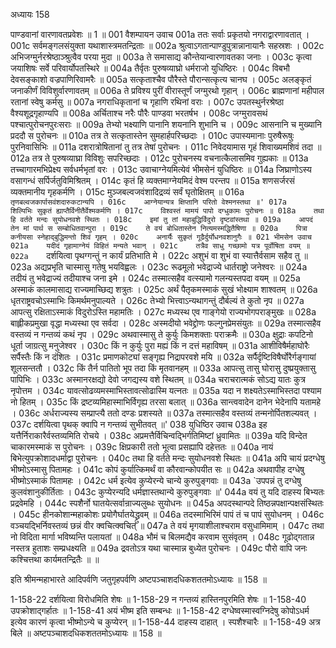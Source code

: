 अध्यायः 158

पाण्डवानां वारणावतप्रवेशः ॥ 1 ॥
001	वैशम्पायन उवाच 
001a	ततः सर्वाः प्रकृतयो नगराद्वारणावतात् ।
001c	सर्वमङ्गलसंयुक्ता यथाशास्त्रमतन्द्रिताः ॥
002a	श्रुत्वाऽगतान्पाण्डुपुत्रान्नानायानैः सहस्रशः ।
002c	अभिजग्मुर्नरश्रेष्ठाञ्श्रुत्वैव परया मुदा ॥
003a	ते समासाद्य कौन्तेयान्वारणावतका जनाः ।
003c	कृत्वा जयाशिषः सर्वे परिवार्योपतस्थिरे ॥
004a	तैर्वृतः पुरुषव्याघ्रो धर्मराजो युधिष्ठिरः ।
004c	विबभौ देवसङ्काशो वज्रपाणिरिवामरैः ॥
005a	सत्कृताश्चैव पौरैस्ते पौरान्सत्कृत्य चानघ ।
005c	अलङ्कृतं जनाकीर्णं विविशुर्वारणावतम् ॥
006a	ते प्रविश्य पुरीं वीरास्तूर्णं जग्मुरथो गृहान् ।
006c	ब्राह्मणानां महीपाल रतानां स्वेषु कर्मसु ॥
007a	नगराधिकृतानां च गृहाणि रथिनां वराः ।
007c	उपतस्थुर्नरश्रेष्ठा वैश्यशूद्रगृहाण्यपि ॥
008a	अर्चिताश्च नरैः पौरैः पाण्डवा भरतर्षभ ।
008c	जग्मुरावसथं पश्चात्पुरोचनपुरःसराः ॥
009a	तेभ्यो भक्ष्याणि पानानि शयनानि शुभानि च ।
009c	आसनानि च मुख्यानि प्रददौ स पुरोचनः ॥
010a	तत्र ते सत्कृतास्तेन सुमहार्हपरिच्छदाः ।
010c	उपास्यमानाः पुरुषैरूषुः पुरनिवासिभिः ॥
011a	दशरात्रोषितानां तु तत्र तेषां पुरोचनः ।
011c	निवेदयामास गृहं शिवाख्यमशिवं तदा ॥
012a	तत्र ते पुरुषव्याघ्रा विविशुः सपरिच्छदाः ।
012c	पुरोचनस्य वचनात्कैलासमिव गुह्यकाः ॥
013a	तच्चागारमभिप्रेक्ष्य सर्वधर्मभृतां वरः ।
013c	उवाचाग्नेयमित्येवं भीमसेनं युधिष्ठिरः ॥
014a	जिघ्राणोऽस्य वसागन्धं सर्पिर्जतुविमिश्रितम् ।
014c	कृतं हि व्यक्तमाग्नेयमिदं वेश्म परन्तप ॥
015a	शणसर्जरसं व्यक्तमानीय गृहकर्मणि ।
015c	मुञ्जबल्वजवंशादिद्रव्यं सर्वं घृतोक्षितम् ॥
016a	`तृणबल्वजकार्पासवंशदारुकटान्यपि ।
016c	आग्नेयान्यत्र क्षिप्तानि परितो वेश्मनस्तथा ॥'
017a	शिल्पिभिः सुकृतं ह्याप्तैर्विनीतैर्वेश्मकर्मणि ।
017c	विश्वस्तं मामयं पापो दग्धुकामः पुरोचनः ॥
018a	तथा हि वर्तते मन्दः सुयोधनवशे स्थितः ।
018c	इमां तु तां महाबुद्धिर्विदुरो दृष्टवांस्तथा ॥
019a	आपदं तेन मां पार्थ स सम्बोधितवान्पुरा ।
019c	ते वयं बोधितास्तेन नित्यमस्मद्धितैषिणा ॥
020a	पित्रा कनीयसा स्नेहाद्बुद्धिमन्तो शिवं गृहम् ।
020c	अनार्यैः सुकृतं गूढैर्दुर्योधनवशानुगैः ॥
021	भीमसेन उवाच 
021a	यदीदं गृहामाग्नेयं विहितं मन्यते भवान् ।
021c	तत्रैव साधु गच्छामो यत्र पूर्वोषिता वयम् ॥
022a	`दर्शयित्वा पृथग्गन्तुं न कार्यं प्रतिभाति मे ।
022c	अशुभं वा शुभं वा स्यात्तैर्वसाम सहैव तु ॥
023a	अद्यप्रभृति चास्मासु गतेषु भयविह्वलः ।
023c	रूढमूलो भवेद्राज्ये धार्तराष्ट्रो जनेश्वरः ॥
024a	तदीयं तु भवेद्राज्यं तदीयाश्च जना इमे ।
024c	तस्मात्सहैव वत्स्यामो गलन्यस्तपदा वयम् ॥
025a	अस्माकं कालमासाद्य राज्यमाच्छिद्य शत्रुतः ।
025c	अर्थं पैतृकमस्माकं सुखं भोक्ष्याम शाश्वतम् ॥
026a	धृतराष्ट्रवचोऽस्माभिः किमर्थमनुपाल्यते ।
026c	तेभ्यो भित्त्वाऽन्यथागन्तुं दौर्बल्यं ते कुतो नृप ॥
027a	आपत्सु रक्षिताऽस्माकं विदुरोऽस्ति महामतिः ।
027c	मध्यस्थ एव गाङ्गेयो राज्यभोगपराङ्मुखः ॥
028a	बाह्लीकप्रमुखा वृद्धा मध्यस्था एव सर्वदा ।
028c	अस्मदीयो भवेद्द्रोणः फल्गुनप्रेमसंयुतः ॥
029a	तस्मात्सहैव वस्तव्यं न गन्तव्यं कथं नृप ।
029c	अथवास्मासु ते कुर्युः किमशक्ताः पराक्रमैः ॥
030a	क्षुद्राः कपटिनो धूर्ता जाग्रत्सु मनुजेश्वर ।
030c	किं न कुर्युः पुरा मह्यं किं न दत्तं महाविषम् ॥
031a	आशीविषैर्महाघोरैः सर्पैस्तैः किं न दंशितः ।
031c	प्रमाणकोट्यां सङ्गृह्य निद्रापरवशे मयि ॥
032a	सर्पैर्दृष्टिविषैर्घोरैर्गङ्गायां शूलसन्ततौ ।
032c	किं तैर्न पातितो भूप तदा किं मृतवानहम् ॥
033a	आपत्सु तासु घोरासु दुष्प्रयुक्तासु पापिभिः ।
033c	अस्मानरक्षद्यो देवो जगद्यस्य वशे स्थितम् ॥
034a	चराचरात्मकं सोऽद्य यातः कुत्र नृपोत्तम ।
034c	यावत्सोढव्यमस्माभिस्तावत्सोढास्मि यत्नतः ॥
035a	यदा न शक्ष्यतेऽस्माभिस्तदा पश्याम नो हितम् ।
035c	किं द्रष्टव्यमिहास्माभिर्विगृह्य तरसा बलात् ॥
036a	सान्त्ववादेन दानेन भेदेनापि यतामहे ।
036c	अर्धराज्यस्य सम्प्राप्त्यै ततो दण्डः प्रशस्यते ॥
037a	तस्मात्सहैव वस्तव्यं तन्मनोर्पितशल्यवत् ।
037c	दर्शयित्वा पृथक् क्वापि न गन्तव्यं सुभीतवत् ॥'
038	युधिष्ठिर उवाच 
038a	इह यत्तैर्निराकारैर्वस्तव्यमिति रोचये ।
038c	अप्रमत्तैर्विचिन्वद्भिर्गतिमिष्टां ध्रुवामितः ॥
039a	यदि विन्देत चाकारमस्माकं स पुरोचनः ।
039c	क्षिप्रकारी ततो भूत्वा प्रसह्यापि दहेत्ततः ॥
040a	नायं बिभेत्युपक्रोशादधर्माद्वा पुरोचनः ।
040c	तथा हि वर्तते मन्दः सुयोधनवशे स्थितः ॥
041a	अपि चायं प्रदग्धेषु भीष्मोऽस्मासु पितामहः ।
041c	कोपं कुर्यात्किमर्थं वा कौरवान्कोपयीत सः ॥
042a	अथवापीह दग्धेषु भीष्मोऽस्माकं पितामहः ।
042c	धर्म इत्येव कुप्येरन्ये चान्ये कुरुपुङ्गवाः ॥
043a	`उपपन्नं तु दग्धेषु कुलवंशानुकीर्तिताः ।
043c	कुप्येरन्यदि धर्मज्ञास्तथान्ये कुरुपुङ्गवाः ॥'
044a	वयं तु यदि दाहस्य बिभ्यतः प्रद्रवेमहि ।
044c	स्पशैर्नो घातयेत्सर्वान्राज्यलुब्धः सुयोधनः ॥
045a	अपदस्थान्पदे तिष्ठन्नपक्षान्पक्षसंस्थितः ।
045c	हीनकोशान्महाकोशः प्रयोगैर्घातयेद्ध्रुवम् ॥
046a	तदस्माभिरिमं पापं तं च पापं सुयोधनम् ।
046c	वञ्चयद्भिर्निवस्तव्यं छन्नं वीर क्वचित्क्वचित् ॥
047a	ते वयं मृगयाशीलाश्चराम वसुधामिमाम् ।
047c	तथा नो विदिता मार्गा भविष्यन्ति पलायतां ॥
048a	भौमं च बिलमद्यैव करवाम सुसंवृतम् ।
048c	गूढोद्गतान्न नस्तत्र हुताशः सम्प्रधक्ष्यति ॥
049a	द्रवतोऽत्र यथा चास्मान्न बुध्येत पुरोचनः ।
049c	पौरो वापि जनः कश्चित्तथा कार्यमतन्द्रितैः ॥ ॥

इति श्रीमन्महाभारते आदिपर्वणि जतुगृहपर्वणि अष्टपञ्चाशदधिकशततमोऽध्यायः ॥ 158 ॥

1-158-22 दर्शयित्वा विरोधमिति शेषः ॥ 1-158-29 न गन्तव्यं हास्तिनपुरमिति शेषः ॥ 1-158-40 उपक्रोशाद्गर्हातः ॥ 1-158-41 अयं भीष्म इति सम्बन्धः ॥ 1-158-42 दग्धेष्वस्मास्वग्निदेषु कोपोऽधर्म इत्येव कारणं कृत्वा भीष्मोऽन्ये च कुप्येरन् ॥ 1-158-44 दाहस्य दाहात् । स्पशैश्चारैः ॥ 1-158-49 अत्र बिले ॥ अष्टपञ्चाशदधिकशततमोऽध्यायः ॥ 158 ॥
